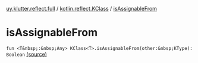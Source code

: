 [uy.klutter.reflect.full](../index.md) / [kotlin.reflect.KClass](index.md) / [isAssignableFrom](.)


# isAssignableFrom
`fun <T&nbsp;:&nbsp;Any> KClass<T>.isAssignableFrom(other:&nbsp;KType): Boolean` [(source)](https://github.com/kohesive/klutter/blob/master/reflect-full-jdk6/src/main/kotlin/uy/klutter/reflect/full/Types.kt#L40)


